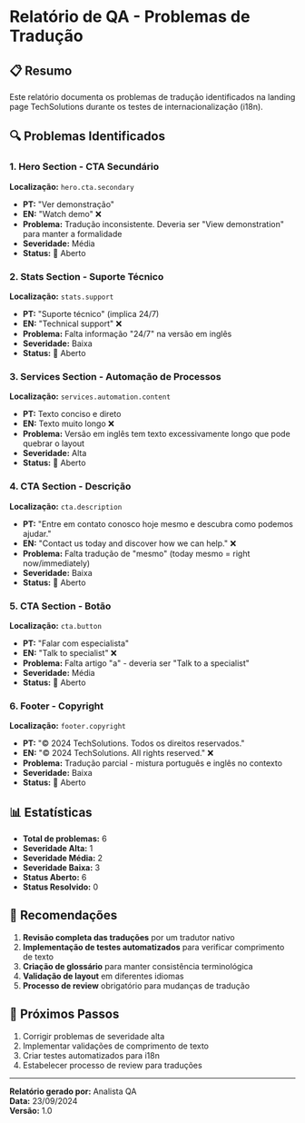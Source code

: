# Relatório de QA - Problemas de Tradução

## 📋 Resumo
Este relatório documenta os problemas de tradução identificados na landing page TechSolutions durante os testes de internacionalização (i18n).

## 🔍 Problemas Identificados

### 1. Hero Section - CTA Secundário
**Localização:** `hero.cta.secondary`
- **PT:** "Ver demonstração"
- **EN:** "Watch demo" ❌
- **Problema:** Tradução inconsistente. Deveria ser "View demonstration" para manter a formalidade
- **Severidade:** Média
- **Status:** 🔴 Aberto

### 2. Stats Section - Suporte Técnico
**Localização:** `stats.support`
- **PT:** "Suporte técnico" (implica 24/7)
- **EN:** "Technical support" ❌
- **Problema:** Falta informação "24/7" na versão em inglês
- **Severidade:** Baixa
- **Status:** 🔴 Aberto

### 3. Services Section - Automação de Processos
**Localização:** `services.automation.content`
- **PT:** Texto conciso e direto
- **EN:** Texto muito longo ❌
- **Problema:** Versão em inglês tem texto excessivamente longo que pode quebrar o layout
- **Severidade:** Alta
- **Status:** 🔴 Aberto

### 4. CTA Section - Descrição
**Localização:** `cta.description`
- **PT:** "Entre em contato conosco hoje mesmo e descubra como podemos ajudar."
- **EN:** "Contact us today and discover how we can help." ❌
- **Problema:** Falta tradução de "mesmo" (today mesmo = right now/immediately)
- **Severidade:** Baixa
- **Status:** 🔴 Aberto

### 5. CTA Section - Botão
**Localização:** `cta.button`
- **PT:** "Falar com especialista"
- **EN:** "Talk to specialist" ❌
- **Problema:** Falta artigo "a" - deveria ser "Talk to a specialist"
- **Severidade:** Média
- **Status:** 🔴 Aberto

### 6. Footer - Copyright
**Localização:** `footer.copyright`
- **PT:** "© 2024 TechSolutions. Todos os direitos reservados."
- **EN:** "© 2024 TechSolutions. All rights reserved." ❌
- **Problema:** Tradução parcial - mistura português e inglês no contexto
- **Severidade:** Baixa
- **Status:** 🔴 Aberto

## 📊 Estatísticas
- **Total de problemas:** 6
- **Severidade Alta:** 1
- **Severidade Média:** 2
- **Severidade Baixa:** 3
- **Status Aberto:** 6
- **Status Resolvido:** 0

## 🎯 Recomendações

1. **Revisão completa das traduções** por um tradutor nativo
2. **Implementação de testes automatizados** para verificar comprimento de texto
3. **Criação de glossário** para manter consistência terminológica
4. **Validação de layout** em diferentes idiomas
5. **Processo de review** obrigatório para mudanças de tradução

## 📝 Próximos Passos

1. Corrigir problemas de severidade alta
2. Implementar validações de comprimento de texto
3. Criar testes automatizados para i18n
4. Estabelecer processo de review para traduções

---
**Relatório gerado por:** Analista QA  
**Data:** 23/09/2024  
**Versão:** 1.0

